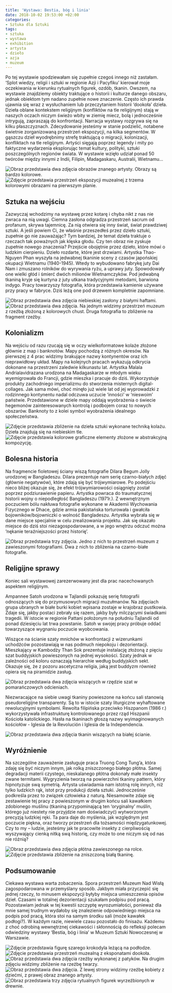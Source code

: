 ```yaml
---
title: 'Wystawa: Bestia, bóg i linia'
date: 2018-10-02 19:53:00 +02:00
categories:
- Sztuka dla Sztuki
tags:
- sztuka
- wystawa
- exhibition
- artysta
- dzieło
- azja
- muzeum
---
```


<olela-narrative>
Po tej wystawie spodziewałam się zupełnie czegoś innego niż zastałam. ‘Splot wiedzy, religii i sztuki w regionie Azji i Pacyfiku’ kierował moje oczekiwania w kierunku rytualnych figurek, ozdób, tkanin. Owszem, na wystawie znajdziemy obiekty traktujące o historii i kulturze danego obszaru, jednak obiektom tym nadano zupełnie nowe znaczenie. Często ich prawda ujawnia się wraz z wysłuchaniem lub przeczytaniem historii ‘dookoła’ dzieła. Dzieła oblane kontekstem religijnym (konfliktów na tle religijnym) stają w naszych oczach niczym świeżo wbity w ziemię miecz, bolą i jednocześnie intrygują, zapraszają do konfrontacji. Narracja wystawy rozgrywa się na kilku płaszczyznach. Zdecydowanie jesteśmy w stanie podzielić, notabene świetnie zorganizowaną przestrzeń ekspozycji, na kilka segmentów. W gąszczu dzieł wyodrębnimy strefę traktującą o migracji, kolonizacji, konfliktach na tle religijnym. 
Artyści sięgają poprzez legendy i mity po faktyczne wydarzenia eksplorując temat kultury, polityki, sztuki poszczególnych regionów świata. W wystawie wzięło udział ponad 50 twórców między innymi z Indii, Filipin, Madagaskaru, Australii, Wietnamu...
</olela-narrative>

![Obraz przedstawia dwa zdjęcia obrazów znanego artysty. Obrazy są bardzo kolorowe.](https://assets1.ello.co/uploads/asset/attachment/8303882/ello-optimized-a698e434.jpg)
![Zdjęcie przedstawia przestrzeń ekspozycji muzealnej z trzema kolorowymi obrazami na pierwszym planie.](https://assets2.ello.co/uploads/asset/attachment/8303881/ello-optimized-238d8c59.jpg)

## Sztuka na wejściu

Zazwyczaj wchodzimy na wystawę przez kotarę i chyba nikt z nas nie zwraca na nią uwagi. Ciemna zasłona odgradza przestrzeń sacrum od profanum, skrywa tajemnicę. Za nią otwiera się inny świat, świat prawdziwej sztuki. A jeśli powiem Ci, że właśnie przeszedłeś przez dzieło sztuki, zupełnie go nie zauważając? Tym bardziej, że temat dzieła traktuje o rzeczach tak poważnych jak klęska głodu. Czy ten obraz nie zyskuje zupełnie nowego znaczenia? Przejście obojętnie przez dzieło, które mówi o ludzkim cierpieniu. Dzieło rozdarte, które jest drzwiami. Artystka Thao-Nguyen Phan wyszyła na jedwabnej tkaninie sceny z czasów japońskiej okupacji Wietnamu (1940-1945). Wtedy to wybudowano fabrykę juty Dai Nam i zmuszano rolników do wyrywania ryżu, a uprawy juty. Spowodowały one wielki głód i śmierć dwóch milionów Wietnamczyków. Pod jedwabną tkaniną kryje się kurtyna z juty utkana tradycyjnymi metodami, barwiona indygo. Pracy towarzyszy fotografia, która przedstawia kamienie używane przy pracy w fabryce. Dziś leżą one pod drzewem kompletnie zapomniane. 

![Obraz przedstawia dwa zdjęcia niebieskiej zasłony z białymi haftami.](https://assets0.ello.co/uploads/asset/attachment/8303891/ello-optimized-546ea78d.jpg)
![Obraz przedstawia dwa zdjęcia. Na jednym widzimy przestrzeń muzeum z rzeźbą złożoną z kolorowych chust. Druga fotografia to zbliżenie na fragment rzeźby.](https://assets1.ello.co/uploads/asset/attachment/8303876/ello-optimized-cf8ec47e.jpg)

## Kolonializm

Na wejściu od razu rzucają się w oczy wielkoformatowe kolaże złożone głównie z map i banknotów. Mapy pochodzą z różnych okresów. Na pierwszej z 4 prac widzimy brakujące nazwy kontynentów oraz ich nieprawidłowy układ. Mapy na kolejnych pracach wykazują odkrycia dokonane na przestrzeni zaledwie kilkunastu lat. 
Artystka Malala Andrialavidrazana urodzona na Madagaskarze w młodym wieku wyemigrowała do Francji, gdzie mieszka i pracuje do dziś. Wykorzystuje produkty zachodniego imperializmu do stworzenia misternych digital-collages. Jak sama mówi, choć minęło już wiele lat od jej wyprowadzki z rodzinnego kontynentu nadal odczuwa uczucie ‘inności’ w ‘nieswoim’ państwie. Przedstawione w dziele mapy oddają wyobrażenia o świecie hegemonów zainteresowanych kontrolą i podbojem coraz to nowych obszarów. Banknoty to z kolei symbol wyobrażenia idealnego społeczeństwa.

![Zdjęcie przedstawia zbliżenie na dzieła sztuki wykonane techniką kolażu. Dzieła znajdują się na niebieskim tle.](https://assets2.ello.co/uploads/asset/attachment/8303884/ello-optimized-6f555637.jpg)
![Zdjęcie przedstawia kolorowe graficzne elementy złożone w abstrakcyjną kompozycję.](https://assets0.ello.co/uploads/asset/attachment/8303885/ello-optimized-548e86da.jpg)

## Bolesna historia

Na fragmencie fioletowej ściany wiszą fotografie Dilara Begum Jolly urodzonej w Bangladeszu. Dilara prezentuje nam serię czarno-białych zdjęć (głównie negatywów), które zdają się być trójwymiarowe. Po podejściu nieco bliżej okazuje się, że efekt trójwymiarowości osiągnięty został poprzez podziurawienie papieru. Artystka powraca do traumatycznej historii wojny o niepodległość Bangladeszu (1971r.). Z wewnętrznym poczuciem bólu nakłuwa fotografie wykonane w Akademii Wychowania Fizycznego w Dhace, gdzie armia pakistańska torturowała i gwałciła bojowników/bojowniczki o wolność Bangladeszu. Artystka wybrała się w dane miejsce specjalnie w celu zrealizowania projektu. Jak się okazało miejsce do dziś stoi niezagospodarowane, a w jego wnętrzu odczuć można ‘nękanie teraźniejszości przez historię’. 

![Obraz przedstawia trzy zdjęcia. Jedno z nich to przestrzeń muzeum z zawieszonymi fotografiami. Dwa z nich to zbliżenia na czarno-białe fotografie.](https://assets0.ello.co/uploads/asset/attachment/8303880/ello-optimized-9cc452c2.jpg)

## Religijne sprawy


Koniec sali wystawowej zarezerwowany jest dla prac nacechowanych aspektem religijnym.

Ampannee Satoh urodzona w Tajlandii pokazuję serię fotografii odnoszących się do przymusowych migracji muzułmanów. Na zdjęciach grupa ubranych w białe burki kobiet wpisana zostaje w krajobraz pustkowia. Zdaje się, jakby postaci zebrały się razem, jakby były milczącymi świadkami tragedii. W istocie w regionie Pattani położonym na południu Tajlandii od ponad dziesięciu lat trwa powstanie. Satoh w swojej pracy próbuje oddać towarzyszące wygnaniu poczucie wyobcowania.

Wiszące na ścianie szaty mnichów w konfrontacji z wizerunkami uchodźców pozostawiają w nas podmuch niepokoju i dezorientacji. Mieszkający w Kambodży Than Sok prezentuje instalację złożoną z pięciu szat buddyjskich powieszonych na jednej wysokości. Szaty jednak w zależności od koloru oznaczają hierarchie według buddyjskich sekt. Okazuje się, że z pozoru ascetyczna religia, jaką jest buddyzm również opiera się na piramidzie zasług. 

![Obraz przedstawia dwa zdjęcia wiszących w rzędzie szat w pomarańczowych odcieniach.](https://assets2.ello.co/uploads/asset/attachment/8303865/ello-optimized-b22998da.jpg)

Niezwracające na siebie uwagi tkaniny powieszone na końcu sali stanowią pseudoreligijne transparenty. Są to w istocie szaty liturgiczne wyhaftowane rewolucyjnymi symbolami. Rewolta filipińska przeciwko Hiszpanom (1986 r.) wykorzystywała infrastrukturę kontrolowanego przez rząd Hiszpanii Kościoła katolickiego. Hasła na tkaninach głoszą nazwy wyimaginowanych kościołów - Iglesia de la Revolución i Iglesia de la Independencia. 

![Obraz przedstawia dwa zdjęcia tkanin wiszących na białej ścianie.](https://assets2.ello.co/uploads/asset/attachment/8303869/ello-optimized-9cd893c7.jpg)

## Wyróżnienie

Na szczególne zauważenie zasługuje praca Truong Cong Tung’a, która zdaję się być niczym innym, jak rolką zniszczonego białego płótna. Samej degradacji materii czystego, nieskalanego płótna dokonały małe insekty zwane termitami. Wygryzienia tworzą na powierzchni tkaniny pattern, który hipnotyzuje swą symetrią. Artysta uświadamia nam istotną rolę innych, niż tylko ludzkich rąk, istot przy produkcji dzieła sztuki. Jednocześnie podkreśla przez to związek człowieka z naturą. Niesamowite zdaje się zestawienie tej pracy z powieszonym w drugim końcu sali kawałkiem zdobionego muślinu (tkaniną przypominającą ten ‘oryginalny’ muślin, którego już niestety nie przyjdzie nam doświadczyć) wytworzonym precyzją ludzkiej ręki. Ta para daje do myślenia, jak względnym jest poczucie piękna, oraz tworzy przestrzeń dla tożsamości międzygatunkowej. Czy to my – ludzie, jesteśmy jak te pracowite insekty z cierpliwością wyszywający cienką nitką swą historię, czy może to one niczym się od nas nie różnią?

![Obraz przedstawia dwa zdjęcia płótna zawieszonego na rolce.](https://assets3.ello.co/uploads/asset/attachment/8303878/ello-optimized-936b3eb1.jpg)
![Zdjęcie przedstawia zbliżenie na zniszczoną białą tkaninę.](https://assets1.ello.co/uploads/asset/attachment/8303879/ello-optimized-602589db.jpg)

## Podsumowanie

Ciekawa wystawa warta zobaczenia. Spora przestrzeń Muzeum Nad Wisłą zagospodarowana w przemyślany sposób. Jakbym miała przyczepić się jednej rzeczy, to minusem ekspozycji byłyby miejsca umieszczenia opisów dzieł. Czasami w totalnej dezorientacji szukałam podpisu pod pracą. Pozostawiam jednak w tej kwestii szczyptę wyrozumiałości, ponieważ dla mnie samej trudnym wydałoby się znalezienie odpowiedniego miejsca na podpis pod pracą, która stoi na samym środku sali (może kawałek podłogi?). W każdym razie, niewiele czasu pozostało do finisażu. Każdemu z choć odrobiną wewnętrznej ciekawości i skłonnością do refleksji polecam odwiedziny wystawy ‘Bestia, bóg i linia’ w Muzeum Sztuki Nowoczesnej w Warszawie. 

![Zdjęcie przedstawia figurę szarego krokodyla leżącą na podłodze.](https://assets0.ello.co/uploads/asset/attachment/8303875/ello-optimized-4e3558da.jpg)
![Zdjęcie przedstawia przestrzeń muzealną z eksponatami dookoła.](https://assets0.ello.co/uploads/asset/attachment/8303874/ello-optimized-bbf13804.jpg)
![Obraz przedstawia dwa zdjęcia rzeźby wykonanej z patyków. Na drugim zdjęciu widzimy zbliżenie na rzeźbę twarzy.](https://assets1.ello.co/uploads/asset/attachment/8303873/ello-optimized-1e0ae18c.jpg)
![Obraz przedstawia dwa zdjęcia. Z lewej strony widzimy rzeźbę kobiety z dziećmi, z prawej obraz znanego artysty.](https://assets0.ello.co/uploads/asset/attachment/8303871/ello-optimized-b81cdaa7.jpg)
![Obraz przedstawia trzy zdjęcia rytualnych figurek wyrzeźbionych w drewnie.](https://assets2.ello.co/uploads/asset/attachment/8303867/ello-optimized-f89fff75.jpg)
